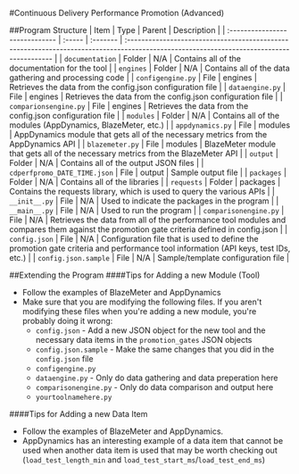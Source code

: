 #Continuous Delivery Performance Promotion (Advanced)

##Program Structure
| Item                           | Type   | Parent   | Description                                                                                                                              |
| :----------------------------- | :----- | :------- | :--------------------------------------------------------------------------------------------------------------------------------------- |
| ``documentation``              | Folder | N/A      | Contains all of the documentation for the tool                                                                                           |
| ``engines``                    | Folder | N/A      | Contains all of the data gathering and processing code                                                                                   |
| ``configengine.py``            | File   | engines  | Retrieves the data from the config.json configuration file                                                                               |
| ``dataengine.py``              | File   | engines  | Retrieves the data from the config.json configuration file                                                                               |
| ``comparionsengine.py``        | File   | engines  | Retrieves the data from the config.json configuration file                                                                               |
| ``modules``                    | Folder | N/A      | Contains all of the modules (AppDynamics, BlazeMeter, etc.)                                                                              |
| ``appdynamics.py``             | File   | modules  | AppDynamics module that gets all of the necessary metrics from the AppDynamics API                                                       |
| ``blazemeter.py``              | File   | modules  | BlazeMeter module that gets all of the necessary metrics from the BlazeMeter API                                                         |
| ``output``                     | Folder | N/A      | Contains all of the output JSON files                                                                                                    |
| ``cdperfpromo_DATE_TIME.json`` | File   | output   | Sample output file                                                                                                                       |
| ``packages``                   | Folder | N/A      | Contains all of the libraries                                                                                                            |
| ``requests``                   | Folder | packages | Contains the requests library, which is used to query the various APIs                                                                   |
| ``__init__.py``                | File   | N/A      | Used to indicate the packages in the program                                                                                             |
| ``__main__.py``                | File   | N/A      | Used to run the program                                                                                                                  |
| ``comparisonengine.py``        | File   | N/A      | Retrieves the data from all of the performance tool modules and compares them against the promotion gate criteria defined in config.json |
| ``config.json``                | File   | N/A      | Configuration file that is used to define the promotion gate criteria and performance tool information (API keys, test IDs, etc.)        |
| ``config.json.sample``         | File   | N/A      | Sample/template configuration file                                                                                                       |

##Extending the Program
####Tips for Adding a new Module (Tool)
* Follow the examples of BlazeMeter and AppDynamics
* Make sure that you are modifying the following files. If you aren't modifying these files when you're adding a new module, you're probably doing it wrong:
  * ``config.json``         - Add a new JSON object for the new tool and the necessary data items in the ``promotion_gates`` JSON objects
  * ``config.json.sample``  - Make the same changes that you did in the ``config.json`` file
  * ``configengine.py``
  * ``dataengine.py``       - Only do data gathering and data preperation here
  * ``comparisonengine.py`` - Only do data comparison and output here
  * ``yourtoolnamehere.py``

####Tips for Adding a new Data Item
 * Follow the examples of BlazeMeter and AppDynamics.
 * AppDynamics has an interesting example of a data item that cannot be used when another data item is used that may be worth checking out (``load_test_length_min`` and ``load_test_start_ms``/``load_test_end_ms``)

